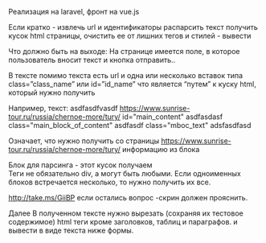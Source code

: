 Реализация на laravel, фронт на vue.js 

Если кратко - извлечь url и идентификаторы распарсить текст получить кусок html страницы, очистить ее от лишних тегов и стилей -  вывести

Что должно быть на выходе:
На странице имеется поле, в которое пользователь вносит текст и кнопка отправить..

В тексте помимо текста есть url и одна или несколько вставок типа
class=”class_name” или id=”id_name”  что является “путем” к куску html, который нужно получить

Например, текст:
asdfasdfvasdf https://www.sunrise-tour.ru/russia/chernoe-more/tury/ id="main_content" asdfasdasf class="main_block_of_content"  asdfasdf  class="mboc_text"  adsfasdfasd

Означает, что нужно получить со страницы https://www.sunrise-tour.ru/russia/chernoe-more/tury/ 
информацию из  блока 
<div id="main_content" >
<div class="main_block_of_content" >
<div class="mboc_text">
Блок для парсинга - этот кусок получаем
</div>
</div>
</div>
Теги не обязательно div, а могут быть любыми.
Если одноименных блоков встречается несколько, то нужно получить их все. 

http://take.ms/GiiBP если остались вопрос -скрин должен прояснить.


Далее 
В полученном тексте нужно вырезать (сохраняя их тестовое содержимое)  html теги кроме заголовков, таблиц и параграфов. и вывести в виде текста ниже формы.
